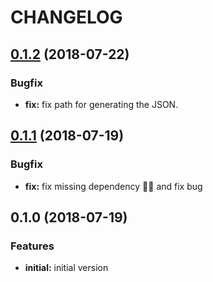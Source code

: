 CHANGELOG
=========

<a name="0.1.2"></a>
## [0.1.2](https://github.com/wswebcreation/v/compare/v0.1.1...v0.1.2) (2018-07-22)

### Bugfix
* **fix:** fix path for generating the JSON.

<a name="0.1.1"></a>
## [0.1.1](https://github.com/wswebcreation/v/compare/v0.1.0...v0.1.1) (2018-07-19)

### Bugfix
* **fix:** fix missing dependency :man_facepalming:️ and fix bug

<a name="0.1.0"></a>
## 0.1.0 (2018-07-19)

### Features

* **initial:** initial version
